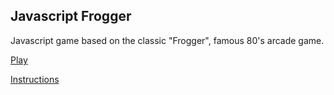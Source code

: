 
## Javascript Frogger 

Javascript game based on the classic "Frogger", famous 80's arcade game.

[Play](https://mrmauricio.github.io/javascript_frogger/)

[Instructions](https://github.com/mrmauricio/javascript_frogger)
